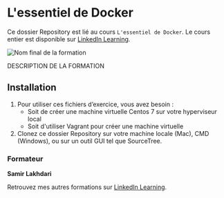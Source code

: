 # L'essentiel de Docker

Ce dossier Repository est lié au cours `L'essentiel de Docker`. Le cours entier est disponible sur [LinkedIn Learning][lil-course-url]. 

![Nom final de la formation][lil-thumbnail-url] 

DESCRIPTION DE LA FORMATION

## Installation

1. Pour utiliser ces fichiers d’exercice, vous avez besoin : 
   - Soit de créer une machine virtuelle Centos 7 sur votre hyperviseur local
   - Soit d'utiliser Vagrant pour créer une machine virtuelle 
2. Clonez ce dossier Repository sur votre machine locale (Mac), CMD (Windows), ou sur un outil GUI tel que SourceTree. 

### Formateur

**Samir Lakhdari** 

 Retrouvez mes autres formations sur [LinkedIn Learning][lil-URL-trainer].

[0]: # (Replace these placeholder URLs with actual course URLs)
[lil-course-url]: https://www.linkedin.com/learning/l-essentiel-de-docker/
[lil-thumbnail-url]: https://camo.githubusercontent.com/8451e4398ff2331e3d77c6c2c8ca84e270615990561db31a0e3335e389e79c2a/68747470733a2f2f63646e2e6c796e64612e636f6d2f636f757273652f323833323037372f323833323037372d313631303732383136303438372d313678392e6a7067
[lil-URL-trainer]: https://www.linkedin.com/learning/instructors/samir-lakhdari

[1]: # (End of FR-Instruction ###############################################################################################)
